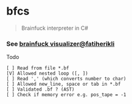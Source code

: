 # bfcs

> Brainfuck interpreter in C#


### See [brainfuck visualizer@fatiherikli](http://fatiherikli.github.io/brainfuck-visualizer)
	
	
Todo

	[ ] Read from file *.bf
	[V] Allowed nested loop ([, ])
	[ ] Read ',' (which converts number to char)
	[ ] Allowed new_line, space or tab in *.bf
	[ ] Validated .bf ? (AST)
	[ ] Check if memory error e.g. pos_tape = -1
